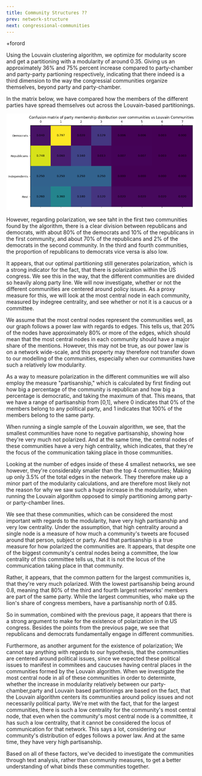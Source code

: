 ```yaml
---
title: Community Structures ??
prev: network-structure
next: congressional-communities
---
```

+forord

<!-- Louvain:   
            Confusion matrix
            Community size (power law) (farve efter parti?)
            Evt. statistisk tests
-->

Using the Louvain clustering algorithm, we optimize for modularity score and get a partitioning with a modularity of around 0.35. Giving us an approximately 36% and 75% percent increase compared to party-chamber and party-party partioning respectively, indicating that there indeed is a third dimension to the way the congressial communities organize themselves, beyond party and party-chamber.

In the matrix below, we have compared how the members of the different parties have spread themselves out across the Louvain-based partitionings. 

![](/images/Matrix.png)

However, regarding polarization, we see taht in the first two communities found by the algorithm, there is a clear division between republicans and democrats, with about 80% of the democrats and 10% of the republicans in the first community, and about 70% of the republicans and 2% of the democrats in the second community. In the third and fourth communities, the proportion of republicans to democrats vice versa is also low.

It appears, that our optimal partitioning still generates polarization, which is a strong indicator for the fact, that there is polarization within the US congress. We see this in the way, that the different communities are divided so heavily along party line. We will now investigate, whether or not the different communities are centered around policy issues. As a proxy measure for this, we will look at the most central node in each community, measured by indegree centrality, and see whether or not it is a caucus or a committee.

We assume that the most central nodes represent the communities well, as our graph follows a power law with regards to edges. This tells us, that 20% of the nodes have approximately 80% or more of the edges, which should mean that the most central nodes in each community should have a major share of the mentions. However, this may not be true, as our power law is on a network wide-scale, and this property may therefore not transfer down to our modelling of the communities, especially when our communities have such a relatively low modularity.

As a way to measure polarization in the different communities we will also employ the measure "partisanship," which is calculated by first finding out how big a percentage of the community is republican and how big a percentage is democratic, and taking the maximum of that. This means, that we have a range of partisanship from [0,1], where 0 indicates that 0% of the members belong to any political party, and 1 indicates that 100% of the members belong to the same party.


<!-- ^Mangler lige at poste mein graf her -->

When running a single sample of the Louvain algorithm, we see, that the smallest communities have none to negative partisanship, showing how they're very much not polarized. And at the same time, the central nodes of these communities have a very high centrality, which indicates, that they're the focus of the communication taking place in those communities. 

Looking at the number of edges inside of these 4 smallest networks, we see however, they're considerably smaller than the top 4 communities; Making up only 3.5% of the total edges in the network. They therefore make up a minor part of the modularity calculations, and are therefore most likely not the reason for why we saw such a huge increase in the modularity, when running the Louvain algorithm opposed to simply partitioning among party- or party-chamber lines.

We see that these communities, which can be considered the most important with regards to the modularity, have very high partisanship and very low centrality. Under the assumption, that high centrality around a single node is a measure of how much a community's tweets are focused around that person, subject or party. And that partisanship is a true measure for how polarized the communities are. It appears, that despite one of the biggest community's central nodes being a committee, the low centrality of this committee tells us, that it is not the locus of the communication taking place in that community.

Rather, it appears, that the common pattern for the largest communities is, that they're very much polarized.  With the lowest partisanship being around 0.8, meaning that 80% of the third and fourth largest networks' members are part of the same party. While the largest communities, who make up the lion's share of congress members, have a partisanship north of 0.85.

So in summation, combined with the previous page, it appears that there is a strong argument to make for the existence of polarization in the US congress. Besides the points from the previous page, we see that republicans and democrats fundamentally engage in different communities. 

Furthermore, as another argument for the existence of polarization; We cannot say anything with regards to our hypothesis, that the communities are centered around political issues, since we expected these political issues to manifest in commitees and caucuses having central places in the communities formed by the Louvain algorithm. When we investigate the most central node in all of these communities in order to determinte, whether the increase in modularity relatively between our party-chamber,party and Louvain based partitionings are based on the fact, that the Louvain algorithm centers its communities around policy issues and not necessarily political party. We're met with the fact, that for the largest communities, there is such a low centrality for the community's most central node, that even when the community's most central node is a committee, it has such a low centrality, that it cannot be considered the locus of communication for that network. This says a lot, considering our community's distribution of edges follows a power law. And at the same time, they have very high partisanship. 

<!-- ^Skal lige omskrives, når kl ikke er 03 om morgenen, lol -->


Based on all of these factors, we've decided to investigate the communities through text analysis, rather than community measures, to get a better understanding of what binds these communities together.



<!--  -->



<!--
Lorem ipsum dolor sit amet, consectetur adipiscing elit. In nulla tellus, tempus sed lobortis quis, venenatis ac ante. Maecenas accumsan augue ultricies metus hendrerit, in ultrices urna fringilla. Suspendisse lobortis egestas magna, sit amet fermentum ligula tincidunt vitae. Suspendisse cursus non dui a vulputate. Cras vestibulum vulputate enim eu placerat. Ut scelerisque semper justo sit amet auctor. Aliquam sit amet iaculis tortor.

> Nulla in justo hendrerit, tincidunt mauris et, porta est. Donec in leo vitae est ultrices dapibus id nec tortor. Maecenas ut ipsum eu nisl cursus facilisis scelerisque eu ex. Aliquam euismod elementum libero, at vehicula ipsum.

Nam commodo lorem quis tortor euismod, ut ultrices orci aliquet. Sed eget dui nec sem ullamcorper convallis id nec ante. Aliquam ultricies a massa quis semper. Donec suscipit augue ut sagittis hendrerit. Aliquam erat volutpat. Proin aliquet maximus nibh, id aliquet justo maximus at. Sed accumsan ante id aliquam pellentesque. Aliquam nec hendrerit quam. Suspendisse maximus eros sollicitudin, accumsan turpis eu, blandit nulla. Nunc lorem elit, molestie at libero gravida, placerat consectetur ante. Sed tincidunt viverra tellus a vehicula.

Lorem ipsum dolor sit amet, consectetur adipiscing elit. Nam blandit lobortis turpis. Praesent porttitor, turpis eu posuere molestie, sem dolor scelerisque sapien, eu aliquet ante felis ac metus. Pellentesque semper ultricies urna. Aenean auctor, turpis ut convallis ultrices, eros tellus bibendum risus, eu varius velit ante et diam. In suscipit lorem orci, eu placerat nibh dignissim ut. Nullam consequat nisl dui, in ornare risus porttitor sed. Integer vitae nibh semper purus ultrices rutrum. Pellentesque non diam ornare, imperdiet elit a, tempus lacus. Suspendisse viverra euismod dapibus.
-->
